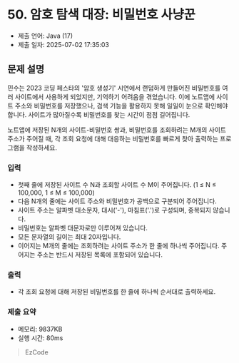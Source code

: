 # 50. 암호 탐색 대장: 비밀번호 사냥꾼
- 제출 언어: Java (17)
- 제출 일자: 2025-07-02 17:35:03

## 문제 설명
민수는 2023 코딩 페스타의 '암호 생성기' 시연에서 랜덤하게 만들어진 비밀번호를 여러 사이트에서 사용하게 되었지만, 기억하기 어려움을 겪었습니다. 이에 노트앱에 사이트 주소와 비밀번호를 저장했으나, 검색 기능을 활용하지 못해 일일이 눈으로 확인해야 합니다. 사이트가 많아질수록 비밀번호를 찾는 시간이 점점 길어집니다.

노트앱에 저장된 N개의 사이트-비밀번호 쌍과, 비밀번호를 조회하려는 M개의 사이트 주소가 주어질 때, 각 조회 요청에 대해 대응하는 비밀번호를 빠르게 찾아 출력하는 프로그램을 작성하세요.

### 입력
- 첫째 줄에 저장된 사이트 수 N과 조회할 사이트 수 M이 주어집니다. (1 ≤ N ≤ 100,000, 1 ≤ M ≤ 100,000)
- 다음 N개의 줄에는 사이트 주소와 비밀번호가 공백으로 구분되어 주어집니다.
- 사이트 주소는 알파벳 대소문자, 대시('-'), 마침표('.')로 구성되며, 중복되지 않습니다.
- 비밀번호는 알파벳 대문자로만 이루어져 있습니다.
- 모든 문자열의 길이는 최대 20자입니다.
- 이어지는 M개의 줄에는 조회하려는 사이트 주소가 한 줄에 하나씩 주어집니다. 주어지는 주소는 반드시 저장된 목록에 포함되어 있습니다.

### 출력
- 각 조회 요청에 대해 저장된 비밀번호를 한 줄에 하나씩 순서대로 출력하세요.


### 제출 요약
- 메모리: 9837KB
- 실행 시간: 80ms

> EzCode
